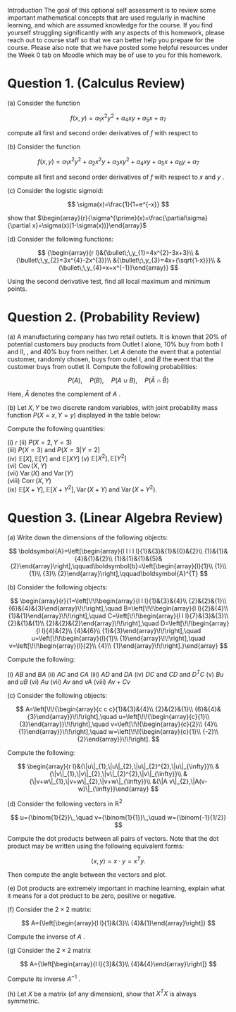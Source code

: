 Introduction The goal of this optional self assessment is to review some important mathematical concepts that are used regularly in machine learning, and which are assumed knowledge for the course. If you find yourself struggling significantly with any aspects of this homework, please reach out to course staff so that we can better help you prepare for the course. Please also note that we have posted some helpful resources under the Week 0 tab on Moodle which may be of use to you for this homework.    
  
# Question 1. (Calculus Review)    
  
(a) Consider the function    
  
$$  
f(x,y)=a_{1}x^{2}y^{2}+a_{4}x y+a_{5}x+a_{7}  
$$    
  
compute all first and second order derivatives of $f$ with respect to    
  
(b) Consider the function    
  
$$  
f(x,y)=a_{1}x^{2}y^{2}+a_{2}x^{2}y+a_{3}x y^{2}+a_{4}x y+a_{5}x+a_{6}y+a_{7}  
$$    
  
compute all first and second order derivatives of $f$ with respect to $x$ and $y$ .    
  
(c) Consider the logistic sigmoid:    
  
$$  
\sigma(x)=\frac{1}{1+e^{-x}}  
$$    
  
show that $\begin{array}{r}{\sigma^{\prime}(x)=\frac{\partial\sigma}{\partial x}=\sigma(x)(1-\sigma(x))}\end{array}$    
  
(d) Consider the following functions:    
  
$$  
{\begin{array}{r l}&{\bullet\;\,y_{1}=4x^{2}-3x+3}\\ &{\bullet\;\,y_{2}=3x^{4}-2x^{3}}\\ &{\bullet\;\,y_{3}=4x+{\sqrt{1-x}}}\\ &{\bullet\;\,y_{4}=x+x^{-1}}\end{array}}  
$$    
  
Using the second derivative test, find all local maximum and minimum points.    
  
# Question 2. (Probability Review)    
  
(a) A manufacturing company has two retail outlets. It is known that $20\%$ of potential customers buy products from Outlet I alone, $10\%$ buy from both I and $\mathrm{II},$ , and $40\%$ buy from neither. Let $A$ denote the event that a potential customer, randomly chosen, buys from outel I, and $B$ the event that the customer buys from outlet II. Compute the following probabilities:    
  
$$  
P(A),\quad P(B),\quad P(A\cup B),\quad P(\bar{A}\cap\bar{B})  
$$    
  
Here, $\bar{A}$ denotes the complement of $A$ .    
  
(b) Let $X,Y$ be two discrete random variables, with joint probability mass function $P(X=x,Y=y)$ displayed in the table below:    
  
Compute the following quantities:    
  
(i) $r$ (ii) $P(X=2,Y=3)$     
(iii) $P(X=3)$ and $P(X=3|Y=2)$     
(iv) $\mathbb{E}[X],\mathbb{E}[Y]$ and $\mathbb{E}[X Y]$ (v) $\mathbb{E}[X^{2}],\mathbb{E}[Y^{2}]$     
(vi) $\operatorname{Cov}(X,Y)$     
(vii) $\operatorname{Var}(X)$ and $\operatorname{Var}(Y)$     
(viii) $\operatorname{Corr}(X,Y)$     
(ix) $\mathbb{E}[X+Y],\mathbb{E}[X+Y^{2}],\operatorname{Var}(X+Y)\;{\mathrm{and~}}\operatorname{Var}(X+Y^{2}).$    
  
# Question 3. (Linear Algebra Review)    
  
(a) Write down the dimensions of the following objects:    
  
$$  
\boldsymbol{A}=\left[\begin{array}{l l l l l}{1}&{3}&{1}&{0}&{2}\\ {1}&{1}&{4}&{1}&{2}\\ {1}&{1}&{1}&{5}&{2}\end{array}\right],\qquad\boldsymbol{b}=\left[\begin{array}{l}{1}\\ {1}\\ {1}\\ {3}\\ {2}\end{array}\right],\qquad\boldsymbol{A}^{T}  
$$    
  
(b) Consider the following objects:    
  
$$  
\begin{array}{r}{1=\left[\!\!\begin{array}{l l l}{1}&{3}&{4}\\ {2}&{2}&{1}\\ {6}&{4}&{3}\end{array}\!\!\right],\quad B=\left[\!\!\begin{array}{l l}{2}&{4}\\ {1}&{1}\end{array}\!\!\right],\quad C=\left[\!\!\begin{array}{l l l}{7}&{3}&{3}\\ {2}&{1}&{1}\\ {2}&{2}&{2}\end{array}\!\!\right],\quad D=\left[\!\!\begin{array}{l l}{4}&{2}\\ {4}&{6}\\ {1}&{3}\end{array}\!\!\right],\quad u=\left[\!\!\begin{array}{l}{1}\\ {1}\end{array}\!\!\right],\quad v=\left[\!\!\begin{array}{l}{2}\\ {4}\\ {1}\end{array}\!\!\right].}\end{array}  
$$    
  
Compute the following:    
  
(i) $A B$ and $B A$ (ii) $A C$ and $C A$ (iii) $A D$ and $D A$ (iv) $D C$ and $C D$ and $D^{T}C$ (v) $B u$ and $u B$ (vi) $A u$ (vii) $A v$ and $v A$ (viii) $A v+C v$    
  
(c) Consider the following objects:    
  
$$  
A=\left[\!\!{\begin{array}{c c c}{1}&{3}&{4}\\ {2}&{2}&{1}\\ {6}&{4}&{3}\end{array}}\!\!\right],\quad u=\left[\!\!{\begin{array}{c}{1}\\ {3}\end{array}}\!\!\right],\quad v=\left[\!\!{\begin{array}{c}{2}\\ {4}\\ {1}\end{array}}\!\!\right],\quad w=\left[\!\!{\begin{array}{c}{1}\\ {-2}\\ {2}\end{array}}\!\!\right].  
$$    
  
Compute the following:    
  
$$  
\begin{array}{r l}&{\|u\|_{1},\|u\|_{2},\|u\|_{2}^{2},\|u\|_{\infty}}\\ &{\|v\|_{1},\|v\|_{2},\|v\|_{2}^{2},\|v\|_{\infty}}\\ &{\|v+w\|_{1},\|v+w\|_{2},\|v+w\|_{\infty}}\\ &{\|A v\|_{2},\|A(v-w)\|_{\infty}}\end{array}  
$$    
  
(d) Consider the following vectors in $\mathbb{R}^{2}$    
  
$$  
u={\binom{1}{2}}\,,\quad v={\binom{1}{1}}\,,\quad w={\binom{-1}{1/2}}  
$$    
  
Compute the dot products between all pairs of vectors. Note that the dot product may be written using the following equivalent forms:    
  
$$  
\langle x,y\rangle=x\cdot y=x^{T}y.  
$$    
  
Then compute the angle between the vectors and plot.    
  
(e) Dot products are extremely important in machine learning, explain what it means for a dot product to be zero, positive or negative.    
  
(f) Consider the $2\times2$ matrix:    
  
$$  
A={\left[\begin{array}{l l}{1}&{3}\\ {4}&{1}\end{array}\right]}  
$$    
  
Compute the inverse of $A$ .    
  
(g) Consider the $2\times2$ matrix    
  
$$  
A={\left[\begin{array}{l l}{3}&{3}\\ {4}&{4}\end{array}\right]}  
$$    
  
Compute its inverse $A^{-1}$ .    
  
(h) Let $X$ be a matrix (of any dimension), show that $X^{T}X$ is always symmetric.